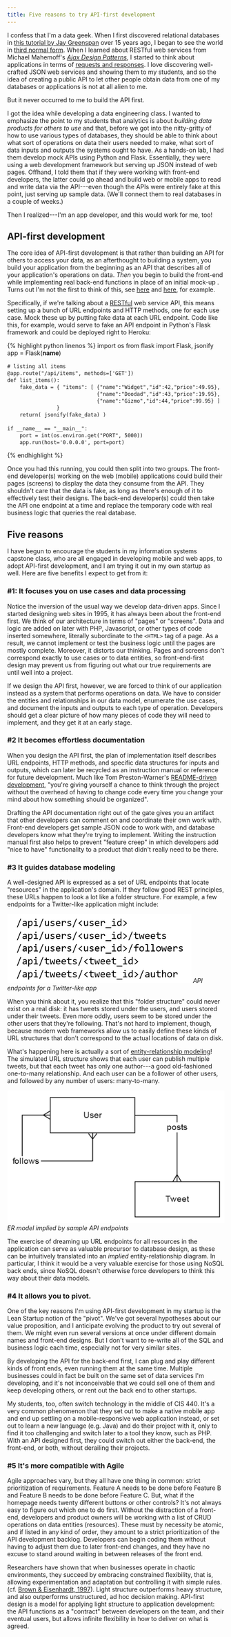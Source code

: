 ```yaml
---
title: Five reasons to try API-first development
---
```


I confess that I'm a data geek. When I first discovered relational databases in [this tutorial by Jay Greenspan](https://web.archive.org/web/20000815065217/http://hotwired.lycos.com/webmonkey/backend/databases/tutorials/tutorial3.html) over 15 years ago, I began to see the world in [third normal form](https://en.wikipedia.org/wiki/Third_normal_form). When I learned about RESTful web services from Michael Mahemoff's [*Ajax Design Patterns*](http://amzn.to/1KuQSLU), I started to think about applications in terms of [requests and responses](https://en.wikipedia.org/wiki/Hypertext_Transfer_Protocol). I love discovering well-crafted JSON web services and showing them to my students, and so the idea of creating a public API to let other people obtain data from one of my databases or applications is not at all alien to me.

But it never occurred to me to build the API first.

I got the idea while developing a data engineering class. I wanted to emphasize the point to my students that analytics is about *building data products for others to use* and that, before we got into the nitty-gritty of how to use various types of databases, they should be able to think about what sort of operations on data their users needed to make, what sort of data inputs and outputs the systems ought to have. As a hands-on lab, I had them develop mock APIs using Python and Flask. Essentially, they were using a web development framework but serving up JSON instead of web pages. Offhand, I told them that if they were working with front-end developers, the latter could go ahead and build web or mobile apps to read and write data via the API---even though the APIs were entirely fake at this point, just serving up sample data. (We'll connect them to real databases in a couple of weeks.)

Then I realized---I'm an app developer, and this would work for me, too!

## API-first development

The core idea of API-first development is that rather than building an API for others to access your data, as an afterthought to building a system, you build your application from the beginning as an API that describes all of your application's operations on data. *Then* you begin to build the front-end while implementing real back-end functions in place of an initial mock-up . Turns out I'm not the first to think of this, see [here](https://lob.com/blog/api-first-development-makes-lob-more-productive) and [here](http://www.codegent.com/blog/2013/8/the-value-of-api-driven-development), for example.

Specifically, if we're talking about a [RESTful](https://en.wikipedia.org/wiki/Representational_state_transfer) web service API, this means setting up a bunch of URL endpoints and HTTP methods, one for each use case. Mock these up by putting fake data at each URL endpoint. Code like this, for example, would serve to fake an API endpoint in Python's Flask framework and could be deployed right to Heroku:

{% highlight python linenos %}
    import os
    from flask import Flask, jsonify
    app = Flask(__name__)

    # listing all items
    @app.route("/api/items", methods=['GET'])
    def list_items():
        fake_data = { "items": [ {"name":"Widget","id":42,"price":49.95},
                                 {"name":"Doodad","id":43,"price":19.95},
                                 {"name":"Gizmo","id":44,"price":99.95} ]
                    }
        return( jsonify(fake_data) )

    if __name__ == "__main__":
        port = int(os.environ.get("PORT", 5000))
        app.run(host='0.0.0.0', port=port)
{% endhighlight %}

Once you had this running, you could then split into two groups. The front-end developer(s) working on the web (mobile) applications could build their pages (screens) to display the data they consume from the API. They shouldn't care that the data is fake, as long as there's enough of it to effectively test their designs. The back-end developer(s) could then take the API one endpoint at a time and replace the temporary code with real business logic that queries the real database.

## Five reasons

I have begun to encourage the students in my information systems capstone class, who are all engaged in developing mobile and web apps, to adopt API-first development, and I am trying it out in my own startup as well. Here are five benefits I expect to get from it:

### #1: It focuses you on use cases and data processing

Notice the inversion of the usual way we develop data-driven apps. Since I started designing web sites in 1995, it has always been about the front-end first. We think of our architecture in terms of "pages" or "screens". Data and logic are added on later with PHP, Javascript, or other types of code inserted somewhere, literally subordinate to the `<HTML>` tag of a page. As a result, we cannot implement or test the business logic until the pages are mostly complete. Moreover, it distorts our thinking. Pages and screens don't correspond exactly to use cases or to data entities, so front-end-first design may prevent us from figuring out what our true requirements are until well into a project.

If we design the API first, however, we are forced to think of our application instead as a system that performs operations on data. We have to consider the entities and relationships in our data model, enumerate the use cases, and document the inputs and outputs to each type of operation. Developers should get a clear picture of how many pieces of code they will need to implement, and they get it at an early stage.

### #2 It becomes effortless documentation

When you design the API first, the plan of implementation itself describes URL endpoints, HTTP methods, and specific data structures for inputs and outputs, which can later be recycled as an instruction manual or reference for future development. Much like Tom Preston-Warner's [README-driven development](http://tom.preston-werner.com/2010/08/23/readme-driven-development.html), "you're giving yourself a chance to think through the project without the overhead of having to change code every time you change your mind about how something should be organized".

Drafting the API documentation right out of the gate gives you an artifact that other developers can comment on and coordinate their own work with. Front-end developers get sample JSON code to work with, and database developers know what they're trying to implement. Writing the instruction manual first also helps to prevent "feature creep" in which developers add "nice to have" functionality to a product that didn't really need to be there.

### #3 It guides database modeling

A well-designed API is expressed as a set of URL endpoints that locate "resources" in the application's domain. If they follow good REST principles, these URLs happen to look a lot like a folder structure. For example, a few endpoints for a Twitter-like application might include:

![API endpoints for a Twitter-like app](/assets/images/api_for_twitterlike_app.png)
*API endpoints for a Twitter-like app*

When you think about it, you realize that this "folder structure" could never exist on a real disk: it has tweets stored under the users, and users stored under their tweets. Even more oddly, users seem to be stored under the other users that they're following. That's not hard to implement, though, because modern web frameworks allow us to easily define these kinds of URL structures that don't correspond to the actual locations of data on disk.

What's happening here is actually a sort of [entity-relationship modeling](https://en.wikipedia.org/wiki/Entity%E2%80%93relationship_model)! The simulated URL structure shows that each user can publish multiple tweets, but that each tweet has only one author---a good old-fashioned one-to-many relationship. And each user can be a follower of other users, and followed by any number of users: many-to-many.

![ER model implied by sample API endpoints](/assets/images/er_model_implied_by_sample_api.png)
*ER model implied by sample API endpoints*

The exercise of dreaming up URL endpoints for all resources in the application can serve as valuable precursor to database design, as these can be intuitively translated into an *implied* entity-relationship diagram. In particular, I think it would be a very valuable exercise for those using NoSQL back ends, since NoSQL doesn't otherwise force developers to think this way about their data models.

### #4 It allows you to pivot.

One of the key reasons I'm using API-first development in my startup is the Lean Startup notion of the "pivot". We've got several hypotheses about our value proposition, and I anticipate evolving the product to try out several of them. We might even run several versions at once under different domain names and front-end designs. But I don't want to re-write all of the SQL and business logic each time, especially not for very similar sites.

By developing the API for the back-end first, I can plug and play different kinds of front ends, even running them at the same time. Multiple businesses could in fact be built on the same set of data services I'm developing, and it's not inconceivable that we could sell one of them and keep developing others, or rent out the back end to other startups.

My students, too, often switch technology in the middle of CIS 440. It's a very common phenomenon that they set out to make a native mobile app and end up settling on a mobile-responsive web application instead, or set out to learn a new language (e.g. Java) and do their project with it, only to find it too challenging and switch later to a tool they know, such as PHP. With an API designed first, they could switch out either the back-end, the front-end, or both, without derailing their projects.

### #5 It's more compatible with Agile

Agile approaches vary, but they all have one thing in common: strict prioritization of requirements. Feature A needs to be done before Feature B and Feature B needs to be done before Feature C. But, what if the homepage needs twenty different buttons or other controls? It's not always easy to figure out which one to do first.
Without the distraction of a front-end, developers and product owners will be working with a list of CRUD operations on data entities (resources). These must by necessity be atomic, and if listed in any kind of order, they amount to a strict prioritization of the API development backlog. Developers can begin coding them without having to adjust them due to later front-end changes, and they have no excuse to stand around waiting in between releases of the front end.

Researchers have shown that when businesses operate in chaotic environments, they succeed by embracing constrained flexibility, that is, allowing experimentation and adaptation but controlling it with simple rules. (cf. [Brown & Eisenhardt, 1997](http://www.jstor.org/stable/2393807)). Light structure outperforms heavy structure, and also outperforms unstructured, ad hoc decision making. API-first design is a model for applying light structure to application development: the API functions as a "contract" between developers on the team, and their eventual users, but allows infinite flexibility in how to deliver on what is agreed.
